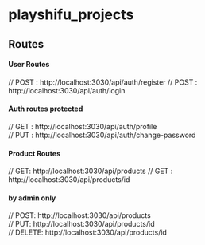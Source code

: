 # playshifu_projects

## Routes

#### User Routes
// POST :  http://localhost:3030/api/auth/register
// POST :  http://localhost:3030/api/auth/login
 
 #### Auth routes protected 
// GET :  http://localhost:3030/api/auth/profile  
// PUT :   http://localhost:3030/api/auth/change-password

#### Product Routes 
// GET:   http://localhost:3030/api/products
// GET :  http://localhost:3030/api/products/id
####  by admin only 
// POST:  http://localhost:3030/api/products       
// PUT:   http://localhost:3030/api/products/id   
// DELETE:   http://localhost:3030/api/products/id